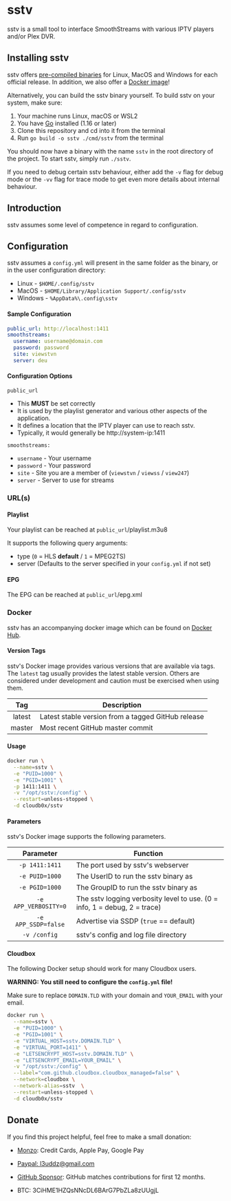 # sstv

sstv is a small tool to interface SmoothStreams with various IPTV players and/or Plex DVR.

## Installing sstv

sstv offers [pre-compiled binaries](https://github.com/l3uddz/sstv/releases/latest) for Linux, MacOS and Windows for
each official release. In addition, we also offer a [Docker image](#docker)!

Alternatively, you can build the sstv binary yourself. To build sstv on your system, make sure:

1. Your machine runs Linux, macOS or WSL2
2. You have [Go](https://golang.org/doc/install) installed (1.16 or later)
3. Clone this repository and cd into it from the terminal
4. Run `go build -o sstv ./cmd/sstv` from the terminal

You should now have a binary with the name `sstv` in the root directory of the project. To start sstv, simply
run `./sstv`.

If you need to debug certain sstv behaviour, either add the `-v` flag for debug mode or the `-vv` flag for trace mode to
get even more details about internal behaviour.

## Introduction

sstv assumes some level of competence in regard to configuration.

## Configuration

sstv assumes a `config.yml` will present in the same folder as the binary, or in the user configuration directory:

- Linux - `$HOME/.config/sstv`
- MacOS - `$HOME/Library/Application Support/.config/sstv`
- Windows - `%AppData%\.config\sstv`

#### Sample Configuration

```yaml
public_url: http://localhost:1411
smoothstreams:
  username: username@domain.com
  password: password
  site: viewstvn
  server: deu
```

#### Configuration Options

`public_url`

- This **MUST** be set correctly
- It is used by the playlist generator and various other aspects of the application.
- It defines a location that the IPTV player can use to reach sstv.
- Typically, it would generally be http://system-ip:1411

`smoothstreams:`

- `username` - Your username
- `password` - Your password
- `site` - Site you are a member of (`viewstvn` / `viewss` / `view247`)
- `server` - Server to use for streams

### URL(s)

#### Playlist

Your playlist can be reached at `public_url`/playlist.m3u8

It supports the following query arguments:

- type (`0` = HLS **default** / `1` = MPEG2TS)
- server (Defaults to the server specified in your `config.yml` if not set)

#### EPG

The EPG can be reached at `public_url`/epg.xml

### Docker

sstv has an accompanying docker image which can be found on [Docker Hub](https://hub.docker.com/r/cloudb0x/sstv).

#### Version Tags

sstv's Docker image provides various versions that are available via tags. The `latest` tag usually provides the latest
stable version. Others are considered under development and caution must be exercised when using them.

| Tag | Description |
| :----: | --- |
| latest | Latest stable version from a tagged GitHub release |
| master | Most recent GitHub master commit |

#### Usage

```bash
docker run \
  --name=sstv \
  -e "PUID=1000" \
  -e "PGID=1001" \
  -p 1411:1411 \
  -v "/opt/sstv:/config" \
  --restart=unless-stopped \
  -d cloudb0x/sstv
```

#### Parameters

sstv's Docker image supports the following parameters.

| Parameter | Function |
| :----: | --- |
| `-p 1411:1411` | The port used by sstv's webserver |
| `-e PUID=1000` | The UserID to run the sstv binary as |
| `-e PGID=1000` | The GroupID to run the sstv binary as |
| `-e APP_VERBOSITY=0` | The sstv logging verbosity level to use. (0 = info, 1 = debug, 2 = trace) |
| `-e APP_SSDP=false` | Advertise via SSDP (`true` == default) |
| `-v /config` | sstv's config and log file directory |

#### Cloudbox

The following Docker setup should work for many Cloudbox users.

**WARNING: You still need to configure the `config.yml` file!**

Make sure to replace `DOMAIN.TLD` with your domain and `YOUR_EMAIL` with your email.

```bash
docker run \
  --name=sstv \
  -e "PUID=1000" \
  -e "PGID=1001" \
  -e "VIRTUAL_HOST=sstv.DOMAIN.TLD" \
  -e "VIRTUAL_PORT=1411" \
  -e "LETSENCRYPT_HOST=sstv.DOMAIN.TLD" \
  -e "LETSENCRYPT_EMAIL=YOUR_EMAIL" \
  -v "/opt/sstv:/config" \
  --label="com.github.cloudbox.cloudbox_managed=false" \
  --network=cloudbox \
  --network-alias=sstv  \
  --restart=unless-stopped \
  -d cloudb0x/sstv
```

## Donate

If you find this project helpful, feel free to make a small donation:

- [Monzo](https://monzo.me/today): Credit Cards, Apple Pay, Google Pay

- [Paypal: l3uddz@gmail.com](https://www.paypal.me/l3uddz)

- [GitHub Sponsor](https://github.com/sponsors/l3uddz): GitHub matches contributions for first 12 months.

- BTC: 3CiHME1HZQsNNcDL6BArG7PbZLa8zUUgjL